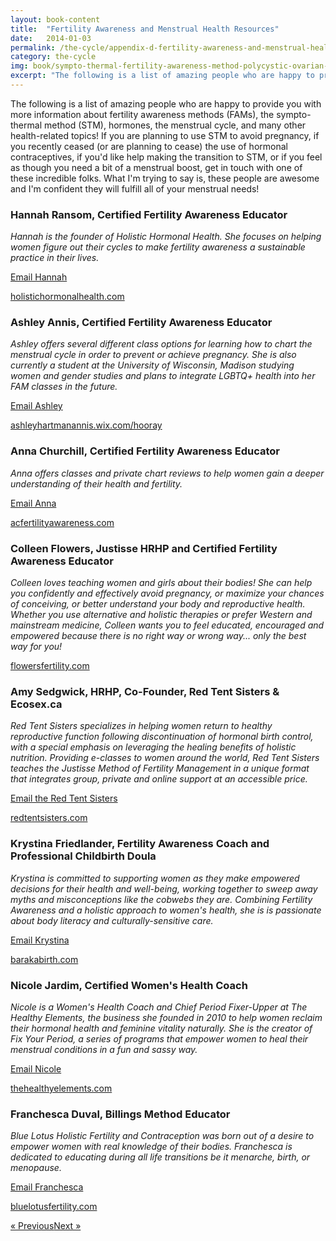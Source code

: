 ```yaml
---
layout: book-content
title:  "Fertility Awareness and Menstrual Health Resources"
date:   2014-01-03
permalink: /the-cycle/appendix-d-fertility-awareness-and-menstrual-health-resources/
category: the-cycle
img: book/sympto-thermal-fertility-awareness-method-polycystic-ovarian-syndrome-pcos-chart.jpg
excerpt: "The following is a list of amazing people who are happy to provide you with more information about fertility awareness methods (FAMs), the sympto-thermal method (STM), hormones, the menstrual cycle, and many other health-related topics! If you are planning to use STM to avoid pregnancy, if you recently ceased (or are planning to cease) the use of hormonal contraceptives, if you'd like help making the transition to STM, or if you feel as though you need a bit of a menstrual boost, get in touch with one of these incredible folks."
---
```


The following is a list of amazing people who are happy to provide you with more information about fertility awareness methods (FAMs), the sympto-thermal method (STM), hormones, the menstrual cycle, and many other health-related topics! If you are planning to use STM to avoid pregnancy, if you recently ceased (or are planning to cease) the use of hormonal contraceptives, if you'd like help making the transition to STM, or if you feel as though you need a bit of a menstrual boost, get in touch with one of these incredible folks. What I'm trying to say is, these people are awesome and I'm confident they will fulfill all of your menstrual needs!


### Hannah Ransom, Certified Fertility Awareness Educator ###

_Hannah is the founder of Holistic Hormonal Health. She focuses on helping women figure out their cycles to make fertility awareness a sustainable practice in their lives._ 

<a class="text-link" href="mailto:hannah@holistichormonalhealth.com">Email Hannah</a>

<a class="text-link" href="http://www.holistichormonalhealth.com">holistichormonalhealth.com</a>


### Ashley Annis, Certified Fertility Awareness Educator ###

_Ashley offers several different class options for learning how to chart the menstrual cycle in order to prevent or achieve pregnancy.  She is also currently a student at the University of Wisconsin, Madison studying women and gender studies and plans to integrate LGBTQ+ health into her FAM classes in the future._ 

<a class="text-link" href="mailto:ashley.hartman.annis@gmail.com">Email Ashley</a>

<a class="text-link" href="http://www.ashleyhartmanannis.wix.com/hooray">ashleyhartmanannis.wix.com/hooray</a>


### Anna Churchill, Certified Fertility Awareness Educator ###

_Anna offers classes and private chart reviews to help women gain a deeper understanding of their health and fertility._

<a class="text-link" href="mailto:anna@acfertilityawareness.com">Email Anna</a>

<a class="text-link" href="http://www.acfertilityawareness.com">acfertilityawareness.com</a>


### Colleen Flowers, Justisse HRHP and Certified Fertility Awareness Educator ###

_Colleen loves teaching women and girls about their bodies! She can help you confidently and effectively avoid pregnancy, or maximize your chances of conceiving, or better understand your body and reproductive health. Whether you use alternative and holistic therapies or prefer Western and mainstream medicine, Colleen wants you to feel educated, encouraged and empowered because there is no right way or wrong way... only the best way for you!_ 

<a class="text-link" href="http://www.FlowersFertility.com">flowersfertility.com</a>


### Amy Sedgwick, HRHP, Co-Founder, Red Tent Sisters &amp; Ecosex.ca ###

_Red Tent Sisters specializes in helping women return to healthy reproductive function following discontinuation of hormonal birth control, with a special emphasis on leveraging the healing benefits of holistic nutrition. Providing e-classes to women around the world, Red Tent Sisters teaches the Justisse Method of Fertility Management in a unique format that integrates group, private and online support at an accessible price._

<a class="text-link" href="mailto:thesisters@redtentsisters.com">Email the Red Tent Sisters</a>

<a class="text-link" href="http://www.redtentsisters.com">redtentsisters.com</a>


### Krystina Friedlander, Fertility Awareness Coach and Professional Childbirth Doula ###

_Krystina is committed to supporting women as they make empowered decisions for their health and well-being, working together to sweep away myths and misconceptions like the cobwebs they are. Combining Fertility Awareness and a holistic approach to women's health, she is is passionate about body literacy and culturally-sensitive care._

<a class="text-link" href="mailto:barakdoula@gmail.com">Email Krystina</a>

<a class="text-link" href="http://www.barakabirth.com">barakabirth.com</a>


### Nicole Jardim, Certified Women's Health Coach ###

_Nicole is a Women's Health Coach and Chief Period Fixer-Upper at The Healthy Elements, the business she founded in 2010 to help women reclaim their hormonal health and feminine vitality naturally. She is the creator of Fix Your Period, a series of programs that empower women to heal their menstrual conditions in a fun and sassy way._ 

<a class="text-link" href="mailto:support@thehealthyelements.com">Email Nicole</a>

<a class="text-link" href="http://www.thehealthyelements.com">thehealthyelements.com</a>


### Franchesca Duval, Billings Method Educator ###

_Blue Lotus Holistic Fertility and Contraception was born out of a desire to empower women with real knowledge of their bodies. Franchesca is dedicated to educating during all life transitions be it menarche, birth, or menopause._ 

<a class="text-link" href="mailto:bluelotusfertility@gmail.com">Email Franchesca</a>

<a class="text-link" href="http://www.bluelotusfertility.com">bluelotusfertility.com</a>


<div class="arrows">
	<p><a class="text-link previous-page" href="/the-cycle/appendix-c-the-sympto-thermal-method-for-reproductive-health/" title="Previous Excerpt">&laquo; Previous</a><a class="text-link next-page" href="/the-cycle/appendix-e-visualizing-cervical-fluid-changes/" title="Next Excerpt">Next &raquo;</a></p>
</div>